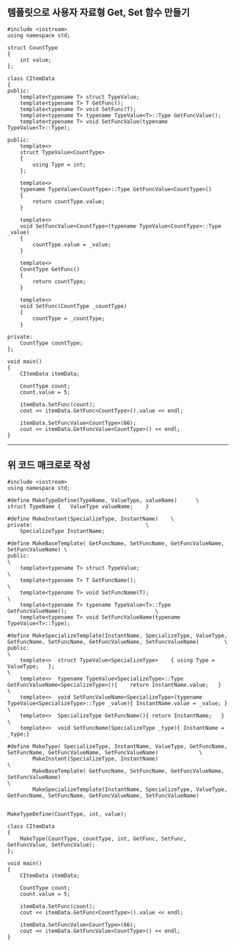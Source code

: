 템플릿으로 사용자 자료형 Get, Set 함수 만들기
----------------------------------------------------

	#include <iostream>
	using namespace std;
	
	struct CountType
	{
		int value;
	};
	
	class CItemData
	{
	public:
		template<typename T> struct TypeValue;
		template<typename T> T GetFunc();
		template<typename T> void SetFunc(T);
		template<typename T> typename TypeValue<T>::Type GetFuncValue();
		template<typename T> void SetFuncValue(typename TypeValue<T>::Type);
	
	public:
		template<>
		struct TypeValue<CountType>
		{
			using Type = int;
		};
	
		template<>
		typename TypeValue<CountType>::Type GetFuncValue<CountType>()
		{
			return countType.value;
		}
	
		template<>
		void SetFuncValue<CountType>(typename TypeValue<CountType>::Type _value)
		{
			countType.value = _value;
		}
	
		template<>
		CountType GetFunc()
		{
			return countType;
		}
	
		template<>
		void SetFunc(CountType _countType)
		{
			countType = _countType;
		}
	
	private:
		CountType countType;
	};
	
	void main()
	{
		CItemData itemData;
	
		CountType count;
		count.value = 5;
		
		itemData.SetFunc(count);
		cout << itemData.GetFunc<CountType>().value << endl;
	
		itemData.SetFuncValue<CountType>(66);
		cout << itemData.GetFuncValue<CountType>() << endl;
	}

---------------------------------------------
위 코드 매크로로 작성
----------------------------------------------
	#include <iostream>
	using namespace std;
	
	#define MakeTypeDefine(TypeName, ValueType, valueName)		\
	struct TypeName	{	ValueType valueName;	}
	
	#define MakeInstant(SpecializeType, InstantName)	\
	private:									\
		SpecializeType InstantName;	
	
	#define MakeBaseTemplate( GetFuncName, SetFuncName, GetFuncValueName, SetFuncValueName)	\
	public:																								\
		template<typename T> struct TypeValue;															\
		template<typename T> T GetFuncName();															\
		template<typename T> void SetFuncName(T);														\
		template<typename T> typename TypeValue<T>::Type GetFuncValueName();							\
		template<typename T> void SetFuncValueName(typename TypeValue<T>::Type);
	
	#define MakeSpecializeTemplate(InstantName, SpecializeType, ValueType, GetFuncName, SetFuncName, GetFuncValueName, SetFuncValueName)		\
	public:																																		\
		template<>	struct TypeValue<SpecializeType>	{ using Type = ValueType;	};															\
		template<>	typename TypeValue<SpecializeType>::Type GetFuncValueName<SpecializeType>(){	return InstantName.value;	}				\
		template<>	void SetFuncValueName<SpecializeType>(typename TypeValue<SpecializeType>::Type _value){	InstantName.value = _value;	}		\
		template<>	SpecializeType GetFuncName(){ return InstantName;	}																		\
		template<>	void SetFuncName(SpecializeType _type){	InstantName = _type;}																		
	
	#define MakeType( SpecializeType, InstantName, ValueType, GetFuncName, SetFuncName, GetFuncValueName, SetFuncValueName)				\
			MakeInstant(SpecializeType, InstantName)																							\
			MakeBaseTemplate( GetFuncName, SetFuncName, GetFuncValueName, SetFuncValueName)														\
			MakeSpecializeTemplate(InstantName, SpecializeType, ValueType, GetFuncName, SetFuncName, GetFuncValueName, SetFuncValueName)
	
	
	MakeTypeDefine(CountType, int, value);
	
	class CItemData
	{
		MakeType(CountType, countType, int, GetFunc, SetFunc, GetFuncValue, SetFuncValue);
	};
	
	void main()
	{
		CItemData itemData;
	
		CountType count;
		count.value = 5;
	
		itemData.SetFunc(count);
		cout << itemData.GetFunc<CountType>().value << endl;
	
		itemData.SetFuncValue<CountType>(66);
		cout << itemData.GetFuncValue<CountType>() << endl;
	}